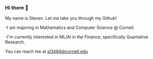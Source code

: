 ### Hi there 👋

My name is Steven. Let me take you through my Github!

-I am majoring in Mathematics and Computer Science @ Cornell. 

-I'm currently interested in ML/AI in the Finance, specifically Quantative Research.

You can reach me at sl3484@cornell.edu
